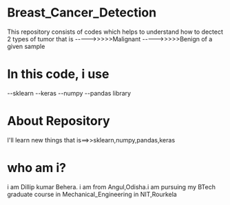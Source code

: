 # Breast_Cancer_Detection
This repository consists of codes which helps to understand how to dectect 2 types of tumor that is
----->>>>>Malignant
----->>>>>Benign of a given sample
# In this code, i use
--sklearn
--keras
--numpy
--pandas library
# About Repository
I'll learn new things that is==>>sklearn,numpy,pandas,keras

# who am i?
i am Dillip kumar Behera. i am from Angul,Odisha.i am pursuing my BTech graduate course in Mechanical_Engineering in NIT,Rourkela


